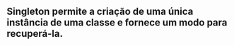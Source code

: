 ## Singleton permite a criação de uma única instância de uma classe e fornece um modo para recuperá-la.